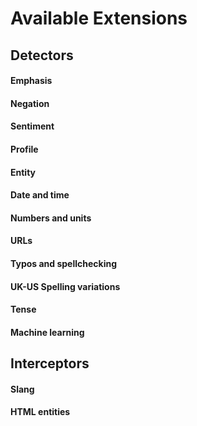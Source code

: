 # Available Extensions

## Detectors

#### Emphasis
#### Negation
#### Sentiment
#### Profile
#### Entity
#### Date and time
#### Numbers and units
#### URLs
#### Typos and spellchecking
#### UK-US Spelling variations
#### Tense
#### Machine learning


## Interceptors

#### Slang
#### HTML entities